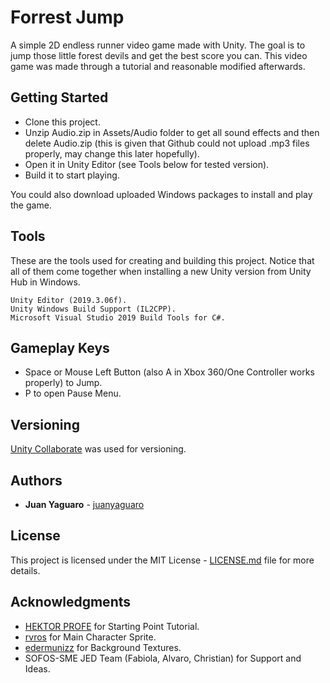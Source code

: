 # Forrest Jump

A simple 2D endless runner video game made with Unity. The goal is to jump those little forest devils and get the best score you can. This video game was made through a tutorial and reasonable modified afterwards.

## Getting Started

* Clone this project.
* Unzip Audio.zip in Assets/Audio folder to get all sound effects and then delete Audio.zip (this is given that Github could not upload .mp3 files properly, may change this later hopefully).
* Open it in Unity Editor (see Tools below for tested version).
* Build it to start playing.

You could also download uploaded Windows packages to install and play the game.

## Tools

These are the tools used for creating and building this project. Notice that all of them come together when installing a new Unity version from Unity Hub in Windows.

```
Unity Editor (2019.3.06f).
Unity Windows Build Support (IL2CPP).
Microsoft Visual Studio 2019 Build Tools for C#.
```

## Gameplay Keys

* Space or Mouse Left Button (also A in Xbox 360/One Controller works properly) to Jump.
* P to open Pause Menu.

## Versioning

[Unity Collaborate](https://unity3d.com/unity/features/collaborate) was used for versioning.

## Authors

* **Juan Yaguaro** - [juanyaguaro](https://github.com/juanyaguaro)

## License

This project is licensed under the MIT License - [LICENSE.md](LICENSE.md) file for more details.

## Acknowledgments

* [HEKTOR PROFE](https://docs.hektorprofe.net/escueladevideojuegos/) for Starting Point Tutorial.
* [rvros](https://rvros.itch.io/animated-pixel-hero) for Main Character Sprite.
* [edermunizz](https://edermunizz.itch.io/free-pixel-art-forest) for Background Textures.
* SOFOS-SME JED Team (Fabiola, Alvaro, Christian) for Support and Ideas.

